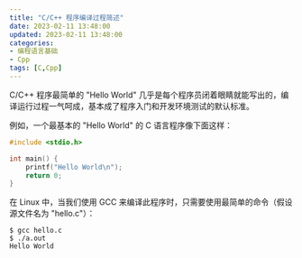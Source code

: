 ```yaml
---
title: "C/C++ 程序编译过程简述"
date: 2023-02-11 13:48:00
updated: 2023-02-11 13:48:00
categories:
- 编程语言基础
- Cpp
tags: [C,Cpp]
---
```




C/C++ 程序最简单的 "Hello World" 几乎是每个程序员闭着眼睛就能写出的，编译运行过程一气呵成，基本成了程序入门和开发环境测试的默认标准。

例如，一个最基本的 "Hello World" 的 C 语言程序像下面这样：

```c
#include <stdio.h>

int main() {
    printf("Hello World\n");
    return 0;
}
```

在 Linux 中，当我们使用 GCC 来编译此程序时，只需要使用最简单的命令（假设源文件名为 "hello.c"）：

```shell
$ gcc hello.c
$ ./a.out
Hello World
```

